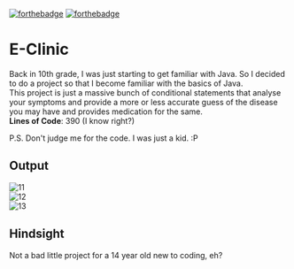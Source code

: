 [![forthebadge](https://forthebadge.com/images/badges/made-with-crayons.svg)](https://forthebadge.com) [![forthebadge](https://forthebadge.com/images/badges/built-with-love.svg)](https://forthebadge.com)
# E-Clinic
Back in 10th grade, I was just starting to get familiar with Java. So I decided to do a project so that I become familiar with the basics of Java.<br>
This project is just a massive bunch of conditional statements that analyse your symptoms and provide a more or less accurate guess of the disease you may have and provides medication for the same.<br>
**Lines of Code**: 390 (I know right?)
<br>

P.S. Don't judge me for the code. I was just a kid. :P
<br>

## Output
![11](https://user-images.githubusercontent.com/36445600/80066538-c01e0d80-8559-11ea-9295-bc6ab08bab3b.JPG)
<br>
![12](https://user-images.githubusercontent.com/36445600/80066583-d3c97400-8559-11ea-86e3-1882b65e3261.JPG)
<br>
![13](https://user-images.githubusercontent.com/36445600/80066609-dfb53600-8559-11ea-8ae2-d54e310fe8df.JPG)


## Hindsight
Not a bad little project for a 14 year old new to coding, eh?